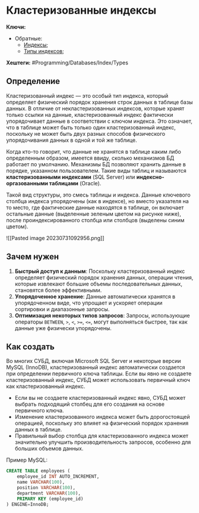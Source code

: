
# Кластеризованные индексы

**Ключи:**
- Обратные:
	- [Индексы](db-index);
	- [Типы индексов](db-index-types);

**Хештеги:** #Programming/Databases/Index/Types

## Определение

Кластеризованный индекс — это особый тип индекса, который определяет физический порядок хранения строк данных в таблице базы данных. В отличие от некластеризованных индексов, которые хранят только ссылки на данные, кластеризованный индекс фактически упорядочивает данные в соответствии с ключом индекса. Это означает, что в таблице может быть только один кластеризованный индекс, поскольку не может быть двух разных способов физического упорядочивания данных в одной и той же таблице.

Когда кто-то говорит, что данные не хранятся в таблице каким либо определенным образом, имеется ввиду, сколько механизмов БД работает по умолчанию. Механизмы БД позволяют хранить данные в порядке, указанном пользователем. Такие виды таблиц и называются **кластеризованными индексами** (SQL Server) или **индексно-оргазованными таблицами** (Oracle).

Такой вид структуры, это смесь таблицы и индекса. Данные ключевого столбца индекса упорядочены (как в индексе), но вместо указателя на то место, где фактические данные находятся в таблице, он включает остальные данные (выделенные зеленым цветом на рисунке ниже), после проиндексированного столбца или столбцов (выделены синим цветом). 

![[Pasted image 20230731092956.png]]

## Зачем нужен

1. **Быстрый доступ к данным**: Поскольку кластеризованный индекс определяет физический порядок хранения данных, операции чтения, которые извлекают большие объемы последовательных данных, становятся более эффективными.
2. **Упорядоченное хранение**: Данные автоматически хранятся в упорядоченном виде, что упрощает и ускоряет операции сортировки и диапазонные запросы.
3. **Оптимизация некоторых типов запросов**: Запросы, использующие операторы `BETWEEN`, `>`, `<`, `>=`, `<=`, могут выполняться быстрее, так как данные уже физически упорядочены.

## Как создать

Во многих СУБД, включая Microsoft SQL Server и некоторые версии MySQL (InnoDB), кластеризованный индекс автоматически создается при определении первичного ключа таблицы. Если вы явно не создаете кластеризованный индекс, СУБД может использовать первичный ключ как кластеризованный индекс.

- Если вы не создаете кластеризованный индекс явно, СУБД может выбрать подходящий столбец для его создания на основе первичного ключа.
- Изменение кластеризованного индекса может быть дорогостоящей операцией, поскольку это влияет на физический порядок хранения данных в таблице.
- Правильный выбор столбца для кластеризованного индекса может значительно улучшить производительность запросов, особенно для больших объемов данных.

Пример MySQL:

```sql
CREATE TABLE employees (
    employee_id INT AUTO_INCREMENT,
    name VARCHAR(100),
    position VARCHAR(100),
    department VARCHAR(100),
    PRIMARY KEY (employee_id)
) ENGINE=InnoDB;
```
